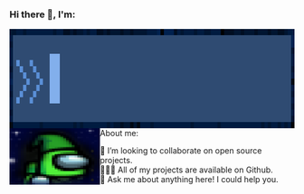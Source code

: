 ### Hi there 👋, I'm:

<img align="center" src="Assets/LoneHandymanTitle.gif" width="935" height="176" />

<img align="left" src="Assets/ProfilePhotoPixelated.png" width="160" height="100" />
About me:

- 👯 I’m looking to collaborate on open source projects.
- 👨🏻‍💻 All of my projects are available on Github.
- 💬 Ask me about anything here! I could help you.

